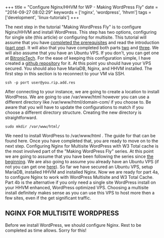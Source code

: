 +++
title = "Configure Nginx/HHVM for WP - Making WordPress Fly"
date = "2014-09-27 08:02:29"
keywords = ['nginx', 'wordpress', 'hhvm']
tags = ['development', 'linux-tutorials']
+++

The next step in the tutorial "Making WordPress Fly" is to configure Nginx/HHVM and install WordPress. This step has two options, configuring for single site (this article) or configuring for multisite. This tutorial will assume that you have [completed the prerequisites](http://bryanapperson.com/blog/getting-started-ubuntu-vps-running-14-04/ 'Getting started with an Ubuntu VPS') and read the introduction ([part one](http://bryanapperson.com/blog/intro-hhvm-mariadb-nginx-wordpress/ 'Introduction to MariaDB, HHVM, Nginx and WordPress')). It will also that you have completed both parts [two](http://bryanapperson.com/blog/make-wordpress-fly-mariadb-setup-ubuntu-14/ 'Installing MariaDB') and [three](http://bryanapperson.com/blog/install-hhvm-nginx-ubuntu-14-04-make-wordpress-fly/ 'Installing HHVM and Nginx on Ubuntu 14.04'). We will also assume that you have an Ubuntu VPS. If you don't, you can get one at [BitronicTech](https://www.bitronictech.net/ubuntu-vps-hosting.php 'Ubuntu VPS from BitronicTech'). For the ease of keeping this configuration simple, I have created a [github repository](https://github.com/bitronictech/HHVM-Nginx-WordPress 'HHVM, Nginx, MariaDB and WordPress Configurations') for it. At this point you should have your VPS secured. You should also have MariaDB, Nginx, and HHVM installed. The first step in this section is to reconnect to your VM via SSH.

`ssh -p port user@you.rip.add.res`

After connecting to your instance, we are going to create a location to install WordPress. We are going to use /var/www/html however you can use a different directory like /var/www/html/domain-com/ if you choose to. Be aware that you will have to update the configurations to match if you choose a different directory structure. Creating the new directory is straightforward.

`sudo mkdir /var/www/html/`

We need to install WordPress to /var/www/html . The guide for that can be found here. Once you have completed that, you are ready to move on to the next step. Configuring Nginx for Multisite WordPress with W3 Total cache is the most involved part of the "Making WordPress Fly" series. At this point we are going to assume that you have been following the series since [the beginning](http://bryanapperson.com/blog/intro-hhvm-mariadb-nginx-wordpress/ 'Intro - Making WordPress Fly'). We are also going to assume you already have an Ubuntu VPS (if not you can get one [here](https://www.bitronictech.net/ubuntu-vps-hosting.php 'Ubuntu VPS Hosting')). So far we have secured an Ubuntu VPS, setup MariaDB, installed HHVM and installed Nginx. Now we are ready for part 4a, to configure Nginx to work with WordPress Multisite and W3 Total Cache. Part 4b is the alternative if you only need a single site WordPress install on your HHVM enhanced, WordPress optimized VPS. Choosing a multisite install definitely makes sense as you can use this VPS to host more then a few sites, even if the get significant traffic.

## NGINX FOR MULTISITE WORDPRESS

Before we install WordPress, we should configure Nginx. Rest to be completed as time allows. Sorry for this!
